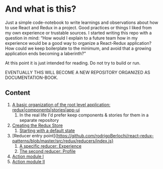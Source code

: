 # And what is this?

Just a simple code-notebook to write learnings and observations about how to use React and Redux in a project. 
Good practices or things I liked from my own experience or trustable sources. 
I started writing this repo with a question in mind: 
“How would I explain to a future team how in my experience would be a good way to organize a React-Redux application?
 How could we keep boilerplate to the minimum, and avoid that a growing application ends becoming a laberinth?”

At this point it is just intended for reading. Do not try to build or run. 

EVENTUALLY THIS WILL BECOME A NEW REPOSITORY ORGANIZED AS DOCUMENTATION-BOOK. 

## Content

1. [A basic organization of the root level application: redux|components|stories|app-ui](https://github.com/rodrigoBerlochi/react-redux-patterns/tree/master/src)
   1. In the real life I'd prefer keep components & stories for them in a separate repository 
2. [Creating the Redux Store](https://github.com/rodrigoBerlochi/react-redux-patterns/blob/master/src/redux/store/store.js)
   1. [Starting with a default state](https://github.com/rodrigoBerlochi/react-redux-patterns/blob/master/src/redux/store/defaultState.js)
3. [Reducer entry point]{https://github.com/rodrigoBerlochi/react-redux-patterns/blob/master/src/redux/reducers/index.js}
   1. [A specific reducer: Experience](https://github.com/rodrigoBerlochi/react-redux-patterns/blob/master/src/redux/reducers/experienceReducer.js)
   2. [The second reducer: Profile](https://github.com/rodrigoBerlochi/react-redux-patterns/blob/master/src/redux/reducers/profileReducer.js)
4. [Action module I](https://github.com/rodrigoBerlochi/react-redux-patterns/blob/master/src/redux/actions/experienceActions.js)
5. [Action module II](https://github.com/rodrigoBerlochi/react-redux-patterns/blob/master/src/redux/actions/profileActions.js)